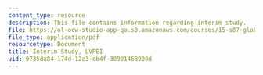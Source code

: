 ```yaml
---
content_type: resource
description: This file contains information regarding interim study.
file: https://ol-ocw-studio-app-qa.s3.amazonaws.com/courses/15-s07-globalhealth-lab-spring-2013/9735da84174d12e3cb4f30991468908d_MIT15_S07S13_inte_stu_lvp.pdf
file_type: application/pdf
resourcetype: Document
title: Interim Study, LVPEI
uid: 9735da84-174d-12e3-cb4f-30991468908d
---
```

